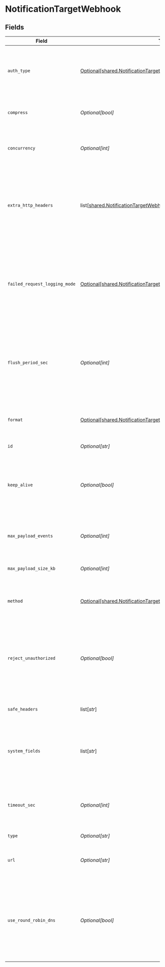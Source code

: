 # NotificationTargetWebhook


## Fields

| Field                                                                                                                                                                                                    | Type                                                                                                                                                                                                     | Required                                                                                                                                                                                                 | Description                                                                                                                                                                                              |
| -------------------------------------------------------------------------------------------------------------------------------------------------------------------------------------------------------- | -------------------------------------------------------------------------------------------------------------------------------------------------------------------------------------------------------- | -------------------------------------------------------------------------------------------------------------------------------------------------------------------------------------------------------- | -------------------------------------------------------------------------------------------------------------------------------------------------------------------------------------------------------- |
| `auth_type`                                                                                                                                                                                              | [Optional[shared.NotificationTargetWebhookAuthenticationType]](undefined/models/shared/notificationtargetwebhookauthenticationtype.md)                                                                   | :heavy_minus_sign:                                                                                                                                                                                       | The authentication method to use for the HTTP request. Defaults to None.                                                                                                                                 |
| `compress`                                                                                                                                                                                               | *Optional[bool]*                                                                                                                                                                                         | :heavy_minus_sign:                                                                                                                                                                                       | Whether to compress the payload body before sending.                                                                                                                                                     |
| `concurrency`                                                                                                                                                                                            | *Optional[int]*                                                                                                                                                                                          | :heavy_minus_sign:                                                                                                                                                                                       | Maximum number of ongoing requests before blocking.                                                                                                                                                      |
| `extra_http_headers`                                                                                                                                                                                     | list[[shared.NotificationTargetWebhookExtraHTTPHeaders](undefined/models/shared/notificationtargetwebhookextrahttpheaders.md)]                                                                           | :heavy_minus_sign:                                                                                                                                                                                       | Headers to add to all events. You can also add headers dynamically on a per-event basis in the __headers field, as explained [here](https://docs.cribl.io/stream/destinations-webhook/#internal-fields). |
| `failed_request_logging_mode`                                                                                                                                                                            | [Optional[shared.NotificationTargetWebhookFailedRequestLoggingMode]](undefined/models/shared/notificationtargetwebhookfailedrequestloggingmode.md)                                                       | :heavy_minus_sign:                                                                                                                                                                                       | Determines which data should be logged when a request fails. Defaults to None.  All headers are redacted by default, except those listed under `Safe Headers`.                                           |
| `flush_period_sec`                                                                                                                                                                                       | *Optional[int]*                                                                                                                                                                                          | :heavy_minus_sign:                                                                                                                                                                                       | Maximum time between requests. Small values could cause the payload size to be smaller than the configured Max body size.                                                                                |
| `format`                                                                                                                                                                                                 | [Optional[shared.NotificationTargetWebhookFormat]](undefined/models/shared/notificationtargetwebhookformat.md)                                                                                           | :heavy_minus_sign:                                                                                                                                                                                       | Specifies how to format events before sending out. Defaults to NDJSON.                                                                                                                                   |
| `id`                                                                                                                                                                                                     | *Optional[str]*                                                                                                                                                                                          | :heavy_check_mark:                                                                                                                                                                                       | Unique ID for this output                                                                                                                                                                                |
| `keep_alive`                                                                                                                                                                                             | *Optional[bool]*                                                                                                                                                                                         | :heavy_minus_sign:                                                                                                                                                                                       | Toggle to No if you want @{product} to close the connection as soon as the outgoing request is sent. Defaults to Yes.                                                                                    |
| `max_payload_events`                                                                                                                                                                                     | *Optional[int]*                                                                                                                                                                                          | :heavy_minus_sign:                                                                                                                                                                                       | Max number of events to include in the request body. Default is 0 (unlimited).                                                                                                                           |
| `max_payload_size_kb`                                                                                                                                                                                    | *Optional[int]*                                                                                                                                                                                          | :heavy_minus_sign:                                                                                                                                                                                       | Maximum size, in KB, of the request body.                                                                                                                                                                |
| `method`                                                                                                                                                                                                 | [Optional[shared.NotificationTargetWebhookMethod]](undefined/models/shared/notificationtargetwebhookmethod.md)                                                                                           | :heavy_minus_sign:                                                                                                                                                                                       | The method to use when sending events. Defaults to POST.                                                                                                                                                 |
| `reject_unauthorized`                                                                                                                                                                                    | *Optional[bool]*                                                                                                                                                                                         | :heavy_minus_sign:                                                                                                                                                                                       | Reject certs that are not authorized by a CA in the CA certificate path, or by another trusted CA (e.g., the system's CA). Defaults to No.                                                               |
| `safe_headers`                                                                                                                                                                                           | list[*str*]                                                                                                                                                                                              | :heavy_minus_sign:                                                                                                                                                                                       | List of headers that are safe to log in plain text.                                                                                                                                                      |
| `system_fields`                                                                                                                                                                                          | list[*str*]                                                                                                                                                                                              | :heavy_minus_sign:                                                                                                                                                                                       | Set of fields to automatically add to events using this output. E.g.: cribl_pipe, c*. Wildcards supported.                                                                                               |
| `timeout_sec`                                                                                                                                                                                            | *Optional[int]*                                                                                                                                                                                          | :heavy_minus_sign:                                                                                                                                                                                       | Amount of time, in seconds, to wait for a request to complete before aborting it.                                                                                                                        |
| `type`                                                                                                                                                                                                   | *Optional[str]*                                                                                                                                                                                          | :heavy_check_mark:                                                                                                                                                                                       | N/A                                                                                                                                                                                                      |
| `url`                                                                                                                                                                                                    | *Optional[str]*                                                                                                                                                                                          | :heavy_check_mark:                                                                                                                                                                                       | URL to send events to. Can be overwritten by an event's __url field.                                                                                                                                     |
| `use_round_robin_dns`                                                                                                                                                                                    | *Optional[bool]*                                                                                                                                                                                         | :heavy_minus_sign:                                                                                                                                                                                       | Enable to use round-robin DNS lookup. When a DNS server returns multiple addresses, this will cause Stream to cycle through them in the order returned.                                                  |
